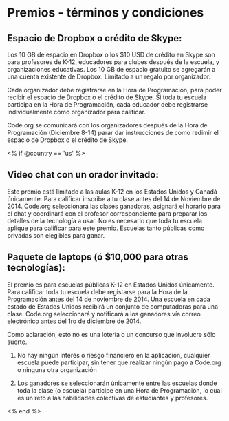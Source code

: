 

# Premios - términos y condiciones

## Espacio de Dropbox o crédito de Skype:

Los 10 GB de espacio en Dropbox o los $10 USD de crédito en Skype son para profesores de K-12, educadores para clubes después de la escuela, y organizaciones educativas. Los 10 GB de espacio gratuito se agregarán a una cuenta existente de Dropbox. Limitado a un regalo por organizador.

Cada organizador debe registrarse en la Hora de Programación, para poder recibir el espacio de Dropbox o el crédito de Skype. Si toda tu escuela participa en la Hora de Programación, cada educador debe registrarse individualmente como organizador para calificar.

Code.org se comunicará con los organizadores después de la Hora de Programación (Diciembre 8-14) parar dar instrucciones de como redimir el espacio de Dropbox o el crédito de Skype.

<% if @country == 'us' %>

## Video chat con un orador invitado:

Este premio está limitado a las aulas K-12 en los Estados Unidos y Canadá únicamente. Para calificar inscribe a tu clase antes del 14 de Noviembre de 2014. Code.org seleccionará las clases ganadoras, asignará el horario para el chat y coordinará con el profesor correspondiente para preparar los detalles de la tecnología a usar. No es necesario que toda tu escuela aplique para calificar para este premio. Escuelas tanto públicas como privadas son elegibles para ganar.

## Paquete de laptops (ó $10,000 para otras tecnologías):

El premio es para escuelas públicas K-12 en Estados Unidos únicamente. Para calificar toda tu escuela debe registarse para la Hora de la Programación antes del 14 de noviembre de 2014. Una escuela en cada estado de Estados Unidos recibirá un conjunto de computadoras para una clase. Code.org seleccionará y notificará a los ganadores vía correo electrónico antes del 1ro de diciembre de 2014.

Como aclaración, esto no es una lotería o un concurso que involucre sólo suerte.

1) No hay ningún interés o riesgo financiero en la aplicación, cualquier escuela puede participar, sin tener que realizar ningún pago a Code.org o ninguna otra organización

2) Los ganadores se seleccionarán únicamente entre las escuelas donde toda la clase (o escuela) participe en una Hora de Programación, lo cual es un reto a las habilidades colectivas de estudiantes y profesores.

<% end %>